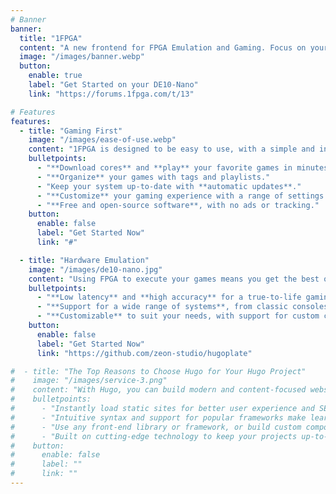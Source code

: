 ```yaml
---
# Banner
banner:
  title: "1FPGA"
  content: "A new frontend for FPGA Emulation and Gaming. Focus on your games, not on your hardware."
  image: "/images/banner.webp"
  button:
    enable: true
    label: "Get Started on your DE10-Nano"
    link: "https://forums.1fpga.com/t/13"

# Features
features:
  - title: "Gaming First"
    image: "/images/ease-of-use.webp"
    content: "1FPGA is designed to be easy to use, with a simple and intuitive interface that puts your game (and your gaming) first."
    bulletpoints:
      - "**Download cores** and **play** your favorite games in minutes."
      - "**Organize** your games with tags and playlists."
      - "Keep your system up-to-date with **automatic updates**."
      - "**Customize** your gaming experience with a range of settings and options."
      - "**Free and open-source software**, with no ads or tracking."
    button:
      enable: false
      label: "Get Started Now"
      link: "#"

  - title: "Hardware Emulation"
    image: "/images/de10-nano.jpg"
    content: "Using FPGA to execute your games means you get the best of both worlds: the accuracy of hardware emulation and the flexibility of software emulation."
    bulletpoints:
      - "**Low latency** and **high accuracy** for a true-to-life gaming experience."
      - "**Support for a wide range of systems**, from classic consoles to arcade machines."
      - "**Customizable** to suit your needs, with support for custom cores and configurations."
    button:
      enable: false
      label: "Get Started Now"
      link: "https://github.com/zeon-studio/hugoplate"

#  - title: "The Top Reasons to Choose Hugo for Your Hugo Project"
#    image: "/images/service-3.png"
#    content: "With Hugo, you can build modern and content-focused websites without sacrificing performance or ease of use."
#    bulletpoints:
#      - "Instantly load static sites for better user experience and SEO."
#      - "Intuitive syntax and support for popular frameworks make learning and using Hugo a breeze."
#      - "Use any front-end library or framework, or build custom components, for any project size."
#      - "Built on cutting-edge technology to keep your projects up-to-date with the latest web standards."
#    button:
#      enable: false
#      label: ""
#      link: ""
---
```

